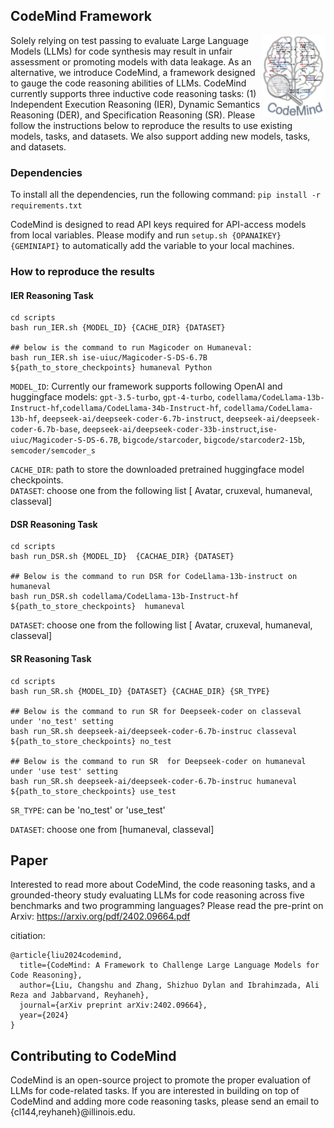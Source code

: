 <!-- <b><center>[Alert!] CodeMind is a work in progress. We are actively modifying the code to make it easier for end users to reproduce the results or add new models/datasets/reasoning tasks. Please create issues if you observe difficulties in using CodeMind.</center></b> -->

<!--<div align='center'>-->
<!--</div>-->

<!--Solely relying on test passing to evaluate Large Language Models (LLMs) for code synthesis may result in unfair assessment or promoting models with data leakage. As an alternative, we introduce CodeMind,--> 
<!--CodeMind is a framework designed to gauge the code reasoning abilities of LLMs. It currently supports three code reasoning tasks: Independent Execution Reasoning (IER), Dependent Execution Reasoning (DER), and Specification Reasoning (SR).-->
 <!--The first two evaluate models to predict the execution output of an arbitrary code or code the model could correctly synthesize. The third one evaluates the extent to which LLMs implement the specified expected behavior.-->

## CodeMind Framework
<img src="https://github.com/Intelligent-CAT-Lab/CodeMind/blob/main/CodeMind-Logo.jpg" width="20%" height="20%" align="right"/> Solely relying on test passing to evaluate Large Language Models (LLMs) for code synthesis may result in unfair assessment or promoting models with data leakage. As an alternative, we introduce CodeMind, a framework designed to gauge the code reasoning abilities of LLMs. CodeMind currently supports three inductive code reasoning tasks: (1) Independent Execution Reasoning (IER), Dynamic Semantics  Reasoning (DER), and Specification Reasoning (SR). Please follow the instructions below to reproduce the results to use existing models, tasks, and datasets. We also support adding new models, tasks, and datasets. 

### Dependencies
<!--Deployment and use of CodeMind require specific dependencies.--> <!--Please check if all dependencies listed on ```requirements.txt``` are installed in your environment.-->
To install all the dependencies, run the following command: ```pip install -r requirements.txt```

CodeMind is designed to read API keys required for API-access models from local variables. Please modify and run ```setup.sh {OPANAIKEY} {GEMINIAPI}``` to automatically add the variable to your local machines.


### How to reproduce the results
#### IER Reasoning Task
```
cd scripts
bash run_IER.sh {MODEL_ID} {CACHE_DIR} {DATASET}

## below is the command to run Magicoder on Humaneval:
bash run_IER.sh ise-uiuc/Magicoder-S-DS-6.7B ${path_to_store_checkpoints} humaneval Python
```

```MODEL_ID```: Currently our framework supports following OpenAI and huggingface models: ```gpt-3.5-turbo```, ```gpt-4-turbo```, ```codellama/CodeLlama-13b-Instruct-hf```,```codellama/CodeLlama-34b-Instruct-hf```, ```codellama/CodeLlama-13b-hf```, ```deepseek-ai/deepseek-coder-6.7b-instruct```, ```deepseek-ai/deepseek-coder-6.7b-base```,  ```deepseek-ai/deepseek-coder-33b-instruct```,```ise-uiuc/Magicoder-S-DS-6.7B```, ```bigcode/starcoder```, ```bigcode/starcoder2-15b```, ```semcoder/semcoder_s```

```CACHE_DIR```: path to store the downloaded pretrained huggingface model checkpoints.  
```DATASET```: choose one from the following list [ Avatar, cruxeval, humaneval, classeval]

#### DSR Reasoning Task

```
cd scripts
bash run_DSR.sh {MODEL_ID}  {CACHAE_DIR} {DATASET}

## Below is the command to run DSR for CodeLlama-13b-instruct on humaneval
bash run_DSR.sh codellama/CodeLlama-13b-Instruct-hf ${path_to_store_checkpoints}  humaneval
```
```DATASET```: choose one from the following list [ Avatar, cruxeval, humaneval, classeval]

#### SR Reasoning Task
```
cd scripts
bash run_SR.sh {MODEL_ID} {DATASET} {CACHAE_DIR} {SR_TYPE}

## Below is the command to run SR for Deepseek-coder on classeval under 'no_test' setting
bash run_SR.sh deepseek-ai/deepseek-coder-6.7b-instruc classeval ${path_to_store_checkpoints} no_test

## Below is the command to run SR  for Deepseek-coder on humaneval under 'use test' setting
bash run_SR.sh deepseek-ai/deepseek-coder-6.7b-instruc humaneval ${path_to_store_checkpoints} use_test
```
```SR_TYPE```: can be 'no_test' or 'use_test' 

```DATASET```: choose one from [humaneval, classeval]

<!-- ### How to Add New Models
You have two options to evaluate a new model using CodeMind:

Option 1: Open an issue on the repo's issue tracker and label it with "new_model." We will resolve the issue by adding the new model per each "new_model" request. 

Option 2: You can modify the "model_config.json" by adding properties of the new model, such as model ID and interface type. You should also modify "create_prompt_ier.py" and "reate_prompt_der.py" scripts, as different models may require additional information in the prompt that is currently not supported by our scripts.  -->

<!-- ### How to Add New Reasoning Tasks
To add a new reasoning task to CodeMind, please open an issue on the repo's issue tracker and label it with "new_task." We will provide additional information about how to integrate your new reasoning tasks into CodeMind.   -->

<!--To add a new task, create a directory in the ```DER/``` directory with the name of the task. Please upload all your scripts and add a README under your directory to explain how to run the scripts.
Note that please include a script to process your raw output into the data format required by the IER:
```
+---Task
    |
    +--Problem_1
       |
        +--input.txt
       |  |
       |  +--ouptut.txt
       |  |
       |  +--main.py/Main.java/etc.
       |
       +--Problem_2
       |
```
Create a folder for each "problem" and add the code(main.py, Main.java, etc.), the input (input.txt) and the ground-truth output(output.txt) under the folder.
Also create a directory in the ```dataset``` with the name of the task and upload the processed dataset under this directory. For example, all the passing translated code generated by LLMs can be found under ```dataset/Translation```-->


<!-- ### How to Add New Dataset
<!--Please visit the ```/Dataset``` directory for the latest version of benchmarks integrated with CodeMins.-->
<!-- Datasets are stored under the ```/Dataset``` directory. If a dataset contains instances from different programming languages, they should be separated into separate sub-directories (similar to the structure below). 
```
+---Avatar
|   |
|   +---Avatar-java
|   |
|   +---Avatar-python
|
+---CodeNet
|   |
|   +---CodeNet-java
|   |
|   +---CodeNet-python
|
+---CRUXEval
|
+---HumanEval
|
+---MBPP
```
Given that different datasets read test data differently, please open an issue on the repo's issue tracker to add a new dataset to CodeMind.  --> 

## Paper
Interested to read more about CodeMind, the code reasoning tasks, and a grounded-theory study evaluating LLMs for code reasoning across five benchmarks and two programming languages? Please read the pre-print on Arxiv: https://arxiv.org/pdf/2402.09664.pdf

citiation:
```
@article{liu2024codemind,
  title={CodeMind: A Framework to Challenge Large Language Models for Code Reasoning},
  author={Liu, Changshu and Zhang, Shizhuo Dylan and Ibrahimzada, Ali Reza and Jabbarvand, Reyhaneh},
  journal={arXiv preprint arXiv:2402.09664},
  year={2024}
}
```
<!-- 
We also upload our artifact to [Zenodo](https://zenodo.org/records/10699284) and we have a license: 10.5281/zenodo.10699284. -->

## Contributing to CodeMind
CodeMind is an open-source project to promote the proper evaluation of LLMs for code-related tasks. If you are interested in building on top of CodeMind and adding more code reasoning tasks, please send an email to {cl144,reyhaneh}@illinois.edu.



